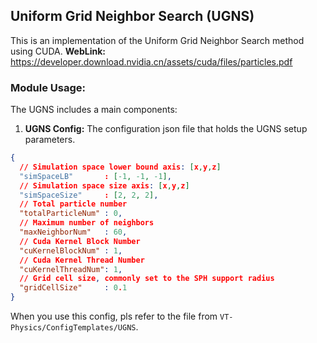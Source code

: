 ## Uniform Grid Neighbor Search (UGNS)

This is an implementation of the Uniform Grid Neighbor Search method using CUDA.
**WebLink:** <u>https://developer.download.nvidia.cn/assets/cuda/files/particles.pdf</u>

### Module Usage:

The UGNS includes a main components:

1. **UGNS Config:** The configuration json file that holds the UGNS setup parameters.
```json
{
  // Simulation space lower bound axis: [x,y,z]
  "simSpaceLB"       : [-1, -1, -1],
  // Simulation space size axis: [x,y,z]
  "simSpaceSize"     : [2, 2, 2],
  // Total particle number
  "totalParticleNum" : 0,
  // Maximum number of neighbors
  "maxNeighborNum"   : 60,
  // Cuda Kernel Block Number
  "cuKernelBlockNum" : 1,
  // Cuda Kernel Thread Number
  "cuKernelThreadNum": 1,
  // Grid cell size, commonly set to the SPH support radius
  "gridCellSize"     : 0.1
}

```
When you use this config, pls refer to the file from `VT-Physics/ConfigTemplates/UGNS`.
